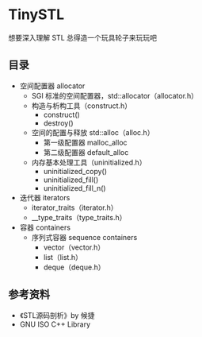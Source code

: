 # TinySTL

想要深入理解 STL 总得造一个玩具轮子来玩玩吧

## 目录
- 空间配置器 allocator
  - SGI 标准的空间配置器，std::allocator（allocator.h）
  - 构造与析构工具（construct.h）
    - construct() 
    - destroy()
  - 空间的配置与释放 std::alloc（alloc.h）
    - 第一级配置器 malloc_alloc
    - 第二级配置器 default_alloc
  - 内存基本处理工具（uninitialized.h）
    - uninitialized_copy()
    - uninitialized_fill()
    - uninitialized_fill_n()
- 迭代器 iterators
  - iterator_traits（iterator.h）
  - __type_traits（type_traits.h）
- 容器 containers
  - 序列式容器 sequence containers
    - vector（vector.h）
    - list（list.h）
    - deque（deque.h）

## 参考资料
- 《STL源码剖析》by 候捷
- GNU ISO C++ Library